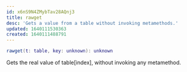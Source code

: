 ```yaml
---
id: x6nS9N4ZMybTav28AQnj3
title: rawget
desc: 'Gets a value from a table without invoking metamethods.'
updated: 1640111530363
created: 1640111488791
---
```

```Lua
rawget(t: table, key: unknown): unknown
```
Gets the real value of table[index], without invoking any metamethod.